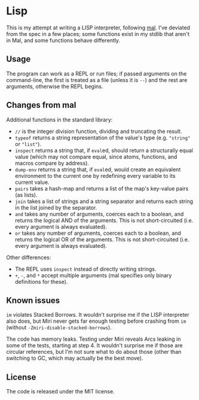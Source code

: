 # Lisp

This is my attempt at writing a LISP interpreter, following [mal](https://github.com/kanaka/mal). I've deviated from the spec in a few places; some functions exist in my stdlib that aren't in Mal, and some functions behave differently.

## Usage

The program can work as a REPL or run files; if passed arguments on the command-line, the first is treated as a file (unless it is `--`) and the rest are arguments, otherwise the REPL begins.

## Changes from mal

Additional functions in the standard library:

* `//` is the integer division function, dividing and truncating the result.
* `typeof` returns a string representation of the value's type (e.g. `"string"` or `"list"`).
* `inspect` returns a string that, if `eval`ed, should return a structurally equal value (which may not compare equal, since atoms, functions, and macros compare by address).
* `dump-env` returns a string that, if `eval`ed, would create an equivalent environment to the current one by redefining every variable to its current value.
* `pairs` takes a hash-map and returns a list of the map's key-value pairs (as lists).
* `join` takes a list of strings and a string separator and returns each string in the list joined by the separator.
* `and` takes any number of arguments, coerces each to a boolean, and returns the logical AND of the arguments. This is not short-circuited (i.e. every argument is always evaluated).
* `or` takes any number of arguments, coerces each to a boolean, and returns the logical OR of the arguments. This is not short-circuited (i.e. every argument is always evaluated).

Other differences:

* The REPL uses `inspect` instead of directly writing strings.
* `+`, `-`, and `*` accept multiple arguments (mal specifies only binary definitions for these).

## Known issues

`im` violates Stacked Borrows. It wouldn't surprise me if the LISP interpreter also does, but Miri never gets far enough testing before crashing from `im` (without `-Zmiri-disable-stacked-borrows`).

The code has memory leaks. Testing under Miri reveals Arcs leaking in some of the tests, starting at step 4. It wouldn't surprise me if those are circular references, but I'm not sure what to do about those (other than switching to GC, which may actually be the best move).

## License

The code is released under the MIT license.

